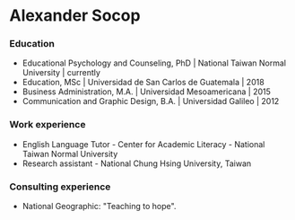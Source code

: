 # Alexander Socop

### Education
- Educational Psychology and Counseling, PhD | National Taiwan Normal University | currently
- Education, MSc | Universidad de San Carlos de Guatemala | 2018
- Business Administration, M.A. | Universidad Mesoamericana | 2015
- Communication and Graphic Design, B.A. | Universidad Galileo | 2012

### Work experience
- English Language Tutor - Center for Academic Literacy - National Taiwan Normal University
- Research assistant - National Chung Hsing University, Taiwan

### Consulting experience
- National Geographic: "Teaching to hope".
